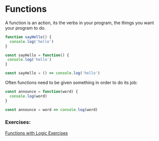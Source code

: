 # Functions
A function is an action, its the verbs in your program, the things you want your program to do. 

```js
function sayHello() {
  console.log('hello')
}

const sayHello = function() {
 console.log('hello')
}

const sayHello = () => console.log('hello')

```

Often functions need to be given something in order to do its job:
``` js
const announce = function(word) {
  console.log(word)
}

const announce = word => console.log(word)

```

### Exercises:
[Functions with Logic Exercises](https://www.teaching-materials.org/javascript/exercises/ifelse)
